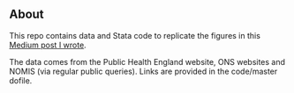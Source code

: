 ## About

This repo contains data and Stata code to replicate the figures in this <a href = "https://medium.com/@maxnathan/the-city-and-the-virus-db8f4a68e404" target="_blank">Medium post I wrote</a>.

The data comes from the Public Health England website, ONS websites and NOMIS (via regular public queries). Links are provided in the code/master dofile.

